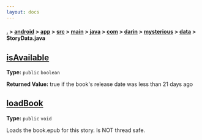 ```yaml
---
layout: docs
---
```

#### [.](./../../../../../../../../../index) > [android](./../../../../../../../../index) > [app](./../../../../../../../index) > [src](./../../../../../../index) > [main](./../../../../../index) > [java](./../../../../index) > [com](./../../../index) > [darin](./../../index) > [mysterious](./../index) > [data](./index) > **StoryData.java**

## [isAvailable](https://github.com/TheAndroidMaster/Mysterious/blob/master/android/app/src/main/java/com/darin/mysterious/data/StoryData.java#L38)

**Type:** `public` `boolean`






**Returned Value:** true if the book's release date was less than 21 days ago  








## [loadBook](https://github.com/TheAndroidMaster/Mysterious/blob/master/android/app/src/main/java/com/darin/mysterious/data/StoryData.java#L90)

**Type:** `public` `void`

Loads the book.epub for this story. Is NOT thread safe. 












